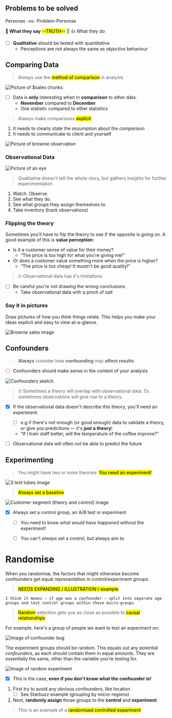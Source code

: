 ## Problems to be solved

Personas -vs- Problem-Personas

<aside class="callout callout-primary">

<b class="keywords keywords-box">💬 What they say</b> <mark>--TRUTH--</mark> || 👍 What they do

</aside>

- [ ] <b class="keywords keywords-secondary keywords-box">Qualitative</b> should be tested with quantitative
    - Perceptions are not always the same as _objective_ behaviour





## Comparing Data

> Always use the <mark>method of comparison</mark> in analysis

![Picture of $sales chunks]()

- [ ] Data is <strong>only</strong> interesting when in <strong>comparison</strong> to other data.
    - <b>November</b> compared to <b>December</b>
    - One statistic compared to other statistics

> Always make comparisons <mark>explicit</mark>

1. It needs to clearly state the <i>assumption</i> about the <i>comparison</i>
2. It needs to communicate to client and yourself

![Picture of brownie observation]()

### Observational Data

![Picture of an eye]()

> Qualitative doesn't tell the whole story, but gathers insights for further experimentation

1. Watch. Observe.
2. See what they do.
3. See what groups they assign themselves to.
4. Take inventory (track observations)

### Flipping the theory

Sometimes you'll have to flip the theory to see if the opposite is going on. A good example of this is <b>value perception</b>:

- Is it a customer sense of value for their money?
    - <q>The price is too high for what you're giving me!</q>
- Or does a customer value something more when the price is higher?
    - <q>The price is too cheap! It mustn't be good quality!</q>

> 🙄 Observational data has it's limitations

- [ ] Be careful you're not drawing the wrong conclusions
    - Take observational data with a pinch of salt


### Say it in pictures

Draw pictures of how you think things relate. This helps you make your ideas explicit and easy to view at-a-glance.

![Brownie sales image]()





## Confounders

> <b class="keywords keywords-highlight">Always</b> consider how <b class="keywords keywords-highlight">confounding</b> may <b class="keywords keywords-highlight">affect results</b>

- [ ] Confounders should make sense in the context of your analysis

![Confounders sketch]()

> 🙄 Sometimes a theory will overlap with observational data. Or, sometimes observations will give rise to a theory.

- [x] If the observational data doesn't describe this theory, you'll need an experiment.
    - [ ] e.g if there's not enough (or good enough) data to validate a theory, or give you predictions — it's <strong>just a theory</strong>!
    - <q>If I train staff better, will the temperature of the coffee improve?</q>
- [ ] Observational data will often <em>not</em> be able to predict the future





## Experimenting

> You might have two or more theories: <mark>You need an experiment!</mark>

![3 test tubes image]()

> <mark>Always set a baseline</mark>

![Customer segment (theory and control) image]()

- [x] Always set a control group, an A/B test or experiment
    - [ ] You need to know <i>what would have happened</i> without the experiment!
    - [ ] You can't <em>always</em> set a control, but always aim to.





# Randomise

When you randomise, the factors that might otherwise become confounders get equal representation in control/experiment groups.

> <mark>NEEDS EXPANDING / ILLUSTRATION / example</mark>

```text
I think it means — if age was a confounder — split into separate age groups and test control groups within these micro-groups
```

> <mark>Random</mark> selection gets you as close as possible to <mark>causal relationships</mark>

For example, here's a group of people we want to test an experiment on:

![Image of confounder bug]()

The experiment groups should be random. This equals out any potential <i>confounders</i>, as each should contain them in equal amounts. They are essentially the same, other than the variable you're testing for.

![Image of random experiment]()

- [x] This is the case, <b>even if you don't know what the confounder is!</b>

1. First try to avoid any obvious confounders, like location
    - [ ] See Starbuzz example (grouping by micro-regions)
2. Next, <b>randomly assign</b> those groups to the <b>control</b> and <b>experiment</b>

> This is an example of a <mark>randomised controlled experiment</mark>
